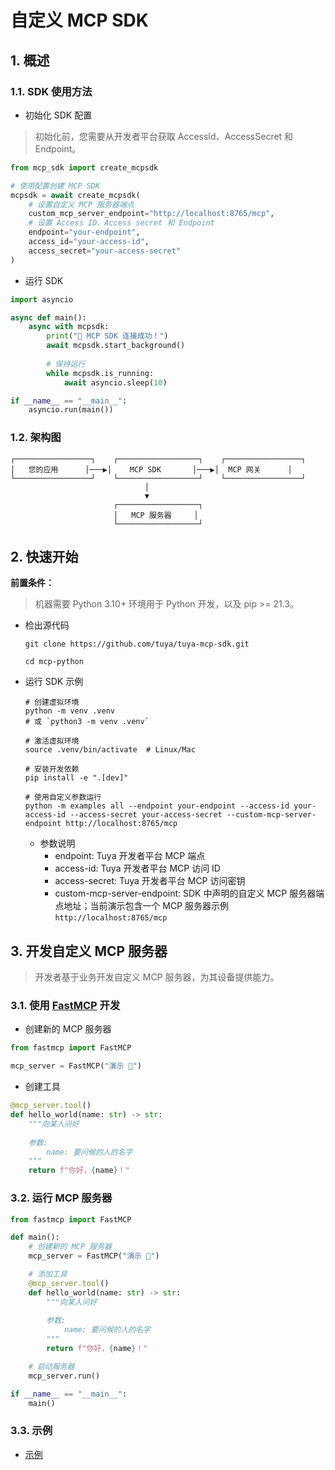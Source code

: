 # 自定义 MCP SDK

## 1. 概述

### 1.1. SDK 使用方法

- 初始化 SDK 配置  
> 初始化前，您需要从开发者平台获取 AccessId、AccessSecret 和 Endpoint。
```python
from mcp_sdk import create_mcpsdk

# 使用配置创建 MCP SDK
mcpsdk = await create_mcpsdk(
    # 设置自定义 MCP 服务器端点
    custom_mcp_server_endpoint="http://localhost:8765/mcp",
    # 设置 Access ID、Access secret 和 Endpoint
    endpoint="your-endpoint",
    access_id="your-access-id", 
    access_secret="your-access-secret"
)
```

- 运行 SDK
```python
import asyncio

async def main():
    async with mcpsdk:
        print("🚀 MCP SDK 连接成功！")
        await mcpsdk.start_background()
        
        # 保持运行
        while mcpsdk.is_running:
            await asyncio.sleep(10)

if __name__ == "__main__":
    asyncio.run(main())
```

### 1.2. 架构图
```
┌─────────────────┐    ┌──────────────────┐    ┌─────────────────┐
│   您的应用      │───▶│    MCP SDK       │───▶│  MCP 网关      │
└─────────────────┘    └──────────────────┘    └─────────────────┘
                              │
                              ▼
                       ┌──────────────────┐
                       │   MCP 服务器     │
                       └──────────────────┘
```

## 2. 快速开始 
**前置条件：**
> 机器需要 Python 3.10+ 环境用于 Python 开发，以及 pip >= 21.3。

- 检出源代码
    ```shell
    git clone https://github.com/tuya/tuya-mcp-sdk.git

    cd mcp-python
    ```
  
- 运行 SDK 示例
    ```shell
    # 创建虚拟环境
    python -m venv .venv 
    # 或 `python3 -m venv .venv`
    
    # 激活虚拟环境
    source .venv/bin/activate  # Linux/Mac

    # 安装开发依赖
    pip install -e ".[dev]"

    # 使用自定义参数运行
    python -m examples all --endpoint your-endpoint --access-id your-access-id --access-secret your-access-secret --custom-mcp-server-endpoint http://localhost:8765/mcp
    ```
  - 参数说明
    - endpoint: Tuya 开发者平台 MCP 端点
    - access-id: Tuya 开发者平台 MCP 访问 ID
    - access-secret: Tuya 开发者平台 MCP 访问密钥
    - custom-mcp-server-endpoint: SDK 中声明的自定义 MCP 服务器端点地址；当前演示包含一个 MCP 服务器示例 `http://localhost:8765/mcp`

## 3. 开发自定义 MCP 服务器
> 开发者基于业务开发自定义 MCP 服务器，为其设备提供能力。

### 3.1. 使用 [FastMCP](https://github.com/jlowin/fastmcp) 开发

- 创建新的 MCP 服务器
```python
from fastmcp import FastMCP

mcp_server = FastMCP("演示 🚀")
```

- 创建工具
```python
@mcp_server.tool()
def hello_world(name: str) -> str:
    """向某人问好
    
    参数:
        name: 要问候的人的名字
    """
    return f"你好，{name}！"
```

### 3.2. 运行 MCP 服务器
```python
from fastmcp import FastMCP

def main():
    # 创建新的 MCP 服务器
    mcp_server = FastMCP("演示 🚀")

    # 添加工具
    @mcp_server.tool()
    def hello_world(name: str) -> str:
        """向某人问好
        
        参数:
            name: 要问候的人的名字
        """
        return f"你好，{name}！"

    # 启动服务器
    mcp_server.run()

if __name__ == "__main__":
    main()
```

### 3.3. 示例

- [示例](examples/README.md)
